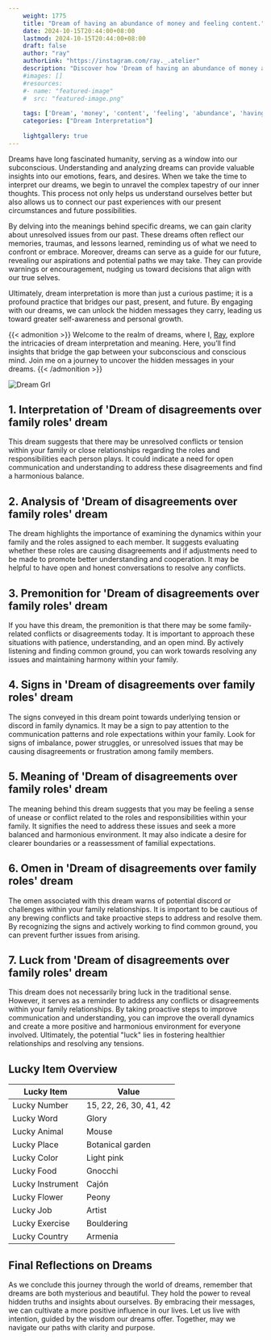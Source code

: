 ```yaml
---
    weight: 1775
    title: "Dream of having an abundance of money and feeling content."  # Assuming 'title' column exists
    date: 2024-10-15T20:44:00+08:00
    lastmod: 2024-10-15T20:44:00+08:00
    draft: false
    author: "ray"
    authorLink: "https://instagram.com/ray._.atelier"
    description: "Discover how 'Dream of having an abundance of money and feeling content.' can interpret your future and uncover its significant meanings in your life."
    #images: []
    #resources:
    #- name: "featured-image"
    #  src: "featured-image.png"
    
    tags: ['Dream', 'money', 'content', 'feeling', 'abundance', 'having', 'an']
    categories: ["Dream Interpretation"]
    
    lightgallery: true
---
```

    
Dreams have long fascinated humanity, serving as a window into our subconscious. Understanding and analyzing dreams can provide valuable insights into our emotions, fears, and desires. When we take the time to interpret our dreams, we begin to unravel the complex tapestry of our inner thoughts. This process not only helps us understand ourselves better but also allows us to connect our past experiences with our present circumstances and future possibilities.

By delving into the meanings behind specific dreams, we can gain clarity about unresolved issues from our past. These dreams often reflect our memories, traumas, and lessons learned, reminding us of what we need to confront or embrace. Moreover, dreams can serve as a guide for our future, revealing our aspirations and potential paths we may take. They can provide warnings or encouragement, nudging us toward decisions that align with our true selves.

Ultimately, dream interpretation is more than just a curious pastime; it is a profound practice that bridges our past, present, and future. By engaging with our dreams, we can unlock the hidden messages they carry, leading us toward greater self-awareness and personal growth.

{{< admonition >}}
Welcome to the realm of dreams, where I, [Ray](https://instagram.com/ray._.atelier), explore the intricacies of dream interpretation and meaning. Here, you’ll find insights that bridge the gap between your subconscious and conscious mind. Join me on a journey to uncover the hidden messages in your dreams.
{{< /admonition >}}

![Dream Grl](https://cdn.pixabay.com/photo/2017/11/02/03/35/gothic-2910057_1280.jpg "Dream Grl")

## 1. Interpretation of 'Dream of disagreements over family roles' dream
 This dream suggests that there may be unresolved conflicts or tension within your family or close relationships regarding the roles and responsibilities each person plays. It could indicate a need for open communication and understanding to address these disagreements and find a harmonious balance.

## 2. Analysis of 'Dream of disagreements over family roles' dream
 The dream highlights the importance of examining the dynamics within your family and the roles assigned to each member. It suggests evaluating whether these roles are causing disagreements and if adjustments need to be made to promote better understanding and cooperation. It may be helpful to have open and honest conversations to resolve any conflicts.

## 3. Premonition for 'Dream of disagreements over family roles' dream
 If you have this dream, the premonition is that there may be some family-related conflicts or disagreements today. It is important to approach these situations with patience, understanding, and an open mind. By actively listening and finding common ground, you can work towards resolving any issues and maintaining harmony within your family.

## 4. Signs in 'Dream of disagreements over family roles' dream
 The signs conveyed in this dream point towards underlying tension or discord in family dynamics. It may be a sign to pay attention to the communication patterns and role expectations within your family. Look for signs of imbalance, power struggles, or unresolved issues that may be causing disagreements or frustration among family members.

## 5. Meaning of 'Dream of disagreements over family roles' dream
 The meaning behind this dream suggests that you may be feeling a sense of unease or conflict related to the roles and responsibilities within your family. It signifies the need to address these issues and seek a more balanced and harmonious environment. It may also indicate a desire for clearer boundaries or a reassessment of familial expectations.

## 6. Omen in 'Dream of disagreements over family roles' dream
 The omen associated with this dream warns of potential discord or challenges within your family relationships. It is important to be cautious of any brewing conflicts and take proactive steps to address and resolve them. By recognizing the signs and actively working to find common ground, you can prevent further issues from arising.

## 7. Luck from 'Dream of disagreements over family roles' dream
 This dream does not necessarily bring luck in the traditional sense. However, it serves as a reminder to address any conflicts or disagreements within your family relationships. By taking proactive steps to improve communication and understanding, you can improve the overall dynamics and create a more positive and harmonious environment for everyone involved. Ultimately, the potential "luck" lies in fostering healthier relationships and resolving any tensions.

## Lucky Item Overview
| Lucky Item          | Value              |
|---------------|--------------------|
| Lucky Number        | 15, 22, 26, 30, 41, 42  |
| Lucky Word          | Glory |
| Lucky Animal        | Mouse |
| Lucky Place         | Botanical garden     |
| Lucky Color         | Light pink     |
| Lucky Food          | Gnocchi      |
| Lucky Instrument    | Cajón |
| Lucky Flower        | Peony    |
| Lucky Job           | Artist       |
| Lucky Exercise      | Bouldering  |
| Lucky Country       | Armenia    |


##  Final Reflections on Dreams

As we conclude this journey through the world of dreams, remember that dreams are both mysterious and beautiful. They hold the power to reveal hidden truths and insights about ourselves. By embracing their messages, we can cultivate a more positive influence in our lives. Let us live with intention, guided by the wisdom our dreams offer. Together, may we navigate our paths with clarity and purpose.

